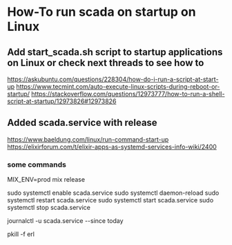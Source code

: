 # How-To run scada on startup on Linux

## Add start_scada.sh script to startup applications on Linux or check next threads to see how to

https://askubuntu.com/questions/228304/how-do-i-run-a-script-at-start-up
https://www.tecmint.com/auto-execute-linux-scripts-during-reboot-or-startup/
https://stackoverflow.com/questions/12973777/how-to-run-a-shell-script-at-startup/12973826#12973826

## Added scada.service with release
https://www.baeldung.com/linux/run-command-start-up
https://elixirforum.com/t/elixir-apps-as-systemd-services-info-wiki/2400

### some commands
MIX_ENV=prod mix release

sudo systemctl enable scada.service
sudo systemctl daemon-reload 
sudo systemctl restart scada.service
sudo systemctl start scada.service
sudo systemctl stop scada.service

journalctl -u scada.service --since today

pkill -f erl